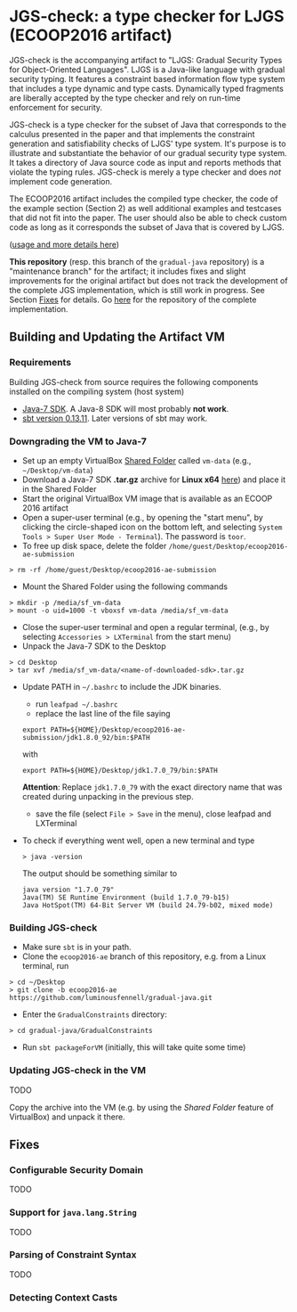 # JGS-check: a type checker for LJGS (ECOOP2016 artifact)

JGS-check is the accompanying artifact to "LJGS: Gradual Security
Types for Object-Oriented Languages". LJGS is a Java-like
language with gradual security typing. It features a constraint based
information flow type system that includes a type dynamic and type
casts. Dynamically typed fragments are liberally accepted by the type
checker and rely on run-time enforcement for security.

JGS-check is a type checker for the subset of Java that corresponds to
the calculus presented in the paper and that implements the constraint
generation and satisfiability checks of LJGS' type system. It's
purpose is to illustrate and substantiate the behavior of our gradual
security type system. It takes a directory of Java source code as
input and reports methods that violate the typing rules. JGS-check is
merely a type checker and does *not* implement code generation.

The ECOOP2016 artifact includes the compiled type checker, the code of
the example section (Section 2) as well additional examples and
testcases that did not fit into the paper. The user should also be
able to check custom code as long as it corresponds the subset of Java
that is covered by LJGS.

([usage and more details here](doc/index.html))

**This repository** (resp. this branch of the `gradual-java`
repository) is a "maintenance branch" for the artifact; it includes
fixes and slight improvements for the original artifact but does not
track the development of the complete JGS implementation, which is
still work in progress.  See Section
[Fixes](#fixes) for details. Go
[here](https://github.com/proglang/gradual-java/tree/master/) for the
repository of the complete implementation.

## Building and Updating the Artifact VM

### Requirements

Building JGS-check from source requires the following components installed on the compiling system (host system)

- [Java-7 SDK](http://www.oracle.com/technetwork/java/javase/downloads/jdk7-downloads-1880260.html). A Java-8 SDK will most probably **not work**.
- [sbt version 0.13.11](http://www.scala-sbt.org/download.html). Later versions of sbt may work. 

### Downgrading the VM to Java-7

- Set up an empty VirtualBox [Shared Folder](https://www.virtualbox.org/manual/ch04.html#sharedfolders) called `vm-data` (e.g., `~/Desktop/vm-data`)
- Download a Java-7 SDK **.tar.gz** archive for **Linux x64** [here](http://www.oracle.com/technetwork/java/javase/downloads/jdk7-downloads-1880260.html)) and place it in the Shared Folder
- Start the original VirtualBox VM image that is available as an ECOOP 2016 artifact
- Open a super-user terminal (e.g., by opening the "start menu", by
  clicking the circle-shaped icon on the bottom left, and selecting
  `System Tools > Super User Mode - Terminal`). The password is `toor`.
- To free up disk space, delete the folder `/home/guest/Desktop/ecoop2016-ae-submission` 
````
> rm -rf /home/guest/Desktop/ecoop2016-ae-submission
````
- Mount the Shared Folder using the following commands
```
> mkdir -p /media/sf_vm-data
> mount -o uid=1000 -t vboxsf vm-data /media/sf_vm-data
```
- Close the super-user terminal and open a regular terminal, (e.g., by selecting `Accessories > LXTerminal` from the start menu)
- Unpack the Java-7 SDK to the Desktop
```
> cd Desktop
> tar xvf /media/sf_vm-data/<name-of-downloaded-sdk>.tar.gz
```
- Update PATH in `~/.bashrc` to include the JDK binaries. 
    - run `leafpad ~/.bashrc`
    - replace the last line of the file saying

	````
    export PATH=${HOME}/Desktop/ecoop2016-ae-submission/jdk1.8.0_92/bin:$PATH
	````

	with 

	````
    export PATH=${HOME}/Desktop/jdk1.7.0_79/bin:$PATH
	````

	**Attention**: Replace `jdk1.7.0_79` with the exact directory name
      that was created during unpacking in the previous step.
	- save the file (select `File > Save` in the menu), close leafpad and LXTerminal

- To check if everything went well, open a new terminal and type 

  ```` 
  > java -version
  ````

  The output should be something similar to

  ````
  java version "1.7.0_79"
  Java(TM) SE Runtime Environment (build 1.7.0_79-b15)
  Java HotSpot(TM) 64-Bit Server VM (build 24.79-b02, mixed mode)
  ````

### Building JGS-check 

- Make sure `sbt` is in your path. 
- Clone the `ecoop2016-ae` branch of this repository, e.g. from a
  Linux terminal, run

````
> cd ~/Desktop
> git clone -b ecoop2016-ae https://github.com/luminousfennell/gradual-java.git
````
- Enter the `GradualConstraints` directory:

````
> cd gradual-java/GradualConstraints
````
- Run `sbt packageForVM` (initially, this will take quite some time)

### Updating JGS-check in the VM
TODO

Copy the archive into the VM (e.g. by using the *Shared Folder*
feature of VirtualBox) and unpack it there. 

## Fixes

### Configurable Security Domain

TODO

### Support for `java.lang.String`

TODO

### Parsing of Constraint Syntax

TODO

### Detecting Context Casts
